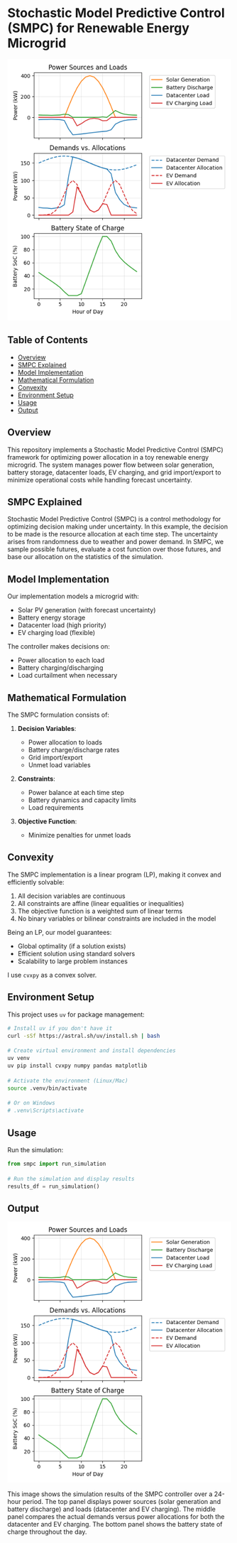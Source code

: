 # Stochastic Model Predictive Control (SMPC) for Renewable Energy Microgrid

![Simulation Results](result.png)

## Table of Contents
- [Overview](#overview)
- [SMPC Explained](#smpc-explained)
- [Model Implementation](#model-implementation)
- [Mathematical Formulation](#mathematical-formulation)
- [Convexity](#convexity)
- [Environment Setup](#environment-setup)
- [Usage](#usage)
- [Output](#output)

## Overview

This repository implements a Stochastic Model Predictive Control (SMPC) framework for optimizing power allocation in a toy renewable energy microgrid. The system manages power flow between solar generation, battery storage, datacenter loads, EV charging, and grid import/export to minimize operational costs while handling forecast uncertainty.

## SMPC Explained

Stochastic Model Predictive Control (SMPC) is a control methodology for optimizing decision making under uncertainty. In this example, the decision to be made is the resource allocation at each time step. The uncertainty arises from randomness due to weather and power demand. In SMPC, we sample possible futures, evaluate a cost function over those futures, and base our allocation on the statistics of the simulation.

## Model Implementation

Our implementation models a microgrid with:
- Solar PV generation (with forecast uncertainty)
- Battery energy storage
- Datacenter load (high priority)
- EV charging load (flexible)

The controller makes decisions on:
- Power allocation to each load
- Battery charging/discharging
- Load curtailment when necessary

## Mathematical Formulation

The SMPC formulation consists of:

1. **Decision Variables**:
   - Power allocation to loads
   - Battery charge/discharge rates
   - Grid import/export
   - Unmet load variables
   
2. **Constraints**:
   - Power balance at each time step
   - Battery dynamics and capacity limits
   - Load requirements

3. **Objective Function**:
   - Minimize penalties for unmet loads

## Convexity

The SMPC implementation is a linear program (LP), making it convex and efficiently solvable:

1. All decision variables are continuous
2. All constraints are affine (linear equalities or inequalities)
3. The objective function is a weighted sum of linear terms
4. No binary variables or bilinear constraints are included in the model

Being an LP, our model guarantees:
- Global optimality (if a solution exists)
- Efficient solution using standard solvers
- Scalability to large problem instances

I use `cvxpy` as a convex solver.

## Environment Setup

This project uses `uv` for package management:

```bash
# Install uv if you don't have it
curl -sSf https://astral.sh/uv/install.sh | bash

# Create virtual environment and install dependencies
uv venv
uv pip install cvxpy numpy pandas matplotlib

# Activate the environment (Linux/Mac)
source .venv/bin/activate

# Or on Windows
# .venv\Scripts\activate
```

## Usage

Run the simulation:

```python
from smpc import run_simulation

# Run the simulation and display results
results_df = run_simulation()
```

## Output

![Simulation Results](result.png)

This image shows the simulation results of the SMPC controller over a 24-hour period. The top panel displays power sources (solar generation and battery discharge) and loads (datacenter and EV charging). The middle panel compares the actual demands versus power allocations for both the datacenter and EV charging. The bottom panel shows the battery state of charge throughout the day.

